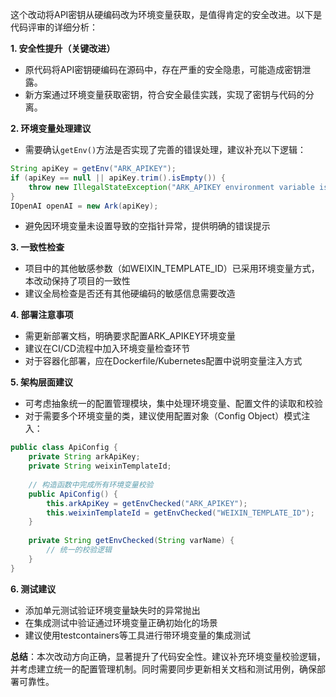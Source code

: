 

这个改动将API密钥从硬编码改为环境变量获取，是值得肯定的安全改进。以下是代码评审的详细分析：

**1. 安全性提升（关键改进）**
- 原代码将API密钥硬编码在源码中，存在严重的安全隐患，可能造成密钥泄露。
- 新方案通过环境变量获取密钥，符合安全最佳实践，实现了密钥与代码的分离。

**2. 环境变量处理建议**
- 需要确认`getEnv()`方法是否实现了完善的错误处理，建议补充以下逻辑：
```java
String apiKey = getEnv("ARK_APIKEY");
if (apiKey == null || apiKey.trim().isEmpty()) {
    throw new IllegalStateException("ARK_APIKEY environment variable is not set");
}
IOpenAI openAI = new Ark(apiKey);
```
- 避免因环境变量未设置导致的空指针异常，提供明确的错误提示

**3. 一致性检查**
- 项目中的其他敏感参数（如WEIXIN_TEMPLATE_ID）已采用环境变量方式，本改动保持了项目的一致性
- 建议全局检查是否还有其他硬编码的敏感信息需要改造

**4. 部署注意事项**
- 需更新部署文档，明确要求配置ARK_APIKEY环境变量
- 建议在CI/CD流程中加入环境变量检查环节
- 对于容器化部署，应在Dockerfile/Kubernetes配置中说明变量注入方式

**5. 架构层面建议**
- 可考虑抽象统一的配置管理模块，集中处理环境变量、配置文件的读取和校验
- 对于需要多个环境变量的类，建议使用配置对象（Config Object）模式注入：
```java
public class ApiConfig {
    private String arkApiKey;
    private String weixinTemplateId;
    
    // 构造函数中完成所有环境变量校验
    public ApiConfig() {
        this.arkApiKey = getEnvChecked("ARK_APIKEY");
        this.weixinTemplateId = getEnvChecked("WEIXIN_TEMPLATE_ID");
    }
    
    private String getEnvChecked(String varName) {
        // 统一的校验逻辑
    }
}
```

**6. 测试建议**
- 添加单元测试验证环境变量缺失时的异常抛出
- 在集成测试中验证通过环境变量正确初始化的场景
- 建议使用testcontainers等工具进行带环境变量的集成测试

**总结**：本次改动方向正确，显著提升了代码安全性。建议补充环境变量校验逻辑，并考虑建立统一的配置管理机制。同时需要同步更新相关文档和测试用例，确保部署可靠性。